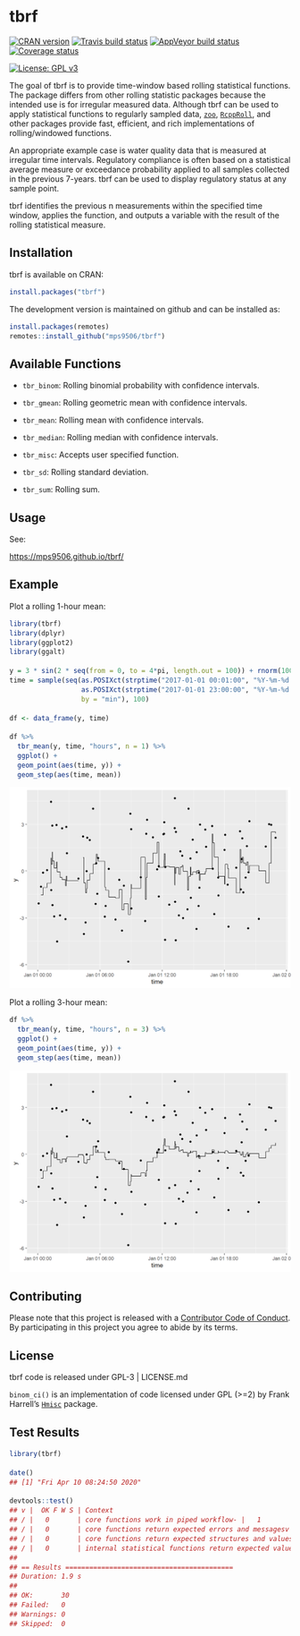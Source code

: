 
<!-- README.md is generated from README.Rmd. Please edit that file -->

# tbrf

[![CRAN
version](https://www.r-pkg.org/badges/version/tbrf)](https://CRAN.R-project.org/package=tbrf)
[![Travis build
status](https://travis-ci.org/mps9506/tbrf.svg?branch=master)](https://travis-ci.org/mps9506/tbrf)
[![AppVeyor build
status](https://ci.appveyor.com/api/projects/status/github/mps9506/tbrf?branch=master&svg=true)](https://ci.appveyor.com/project/mps9506/tbrf)
[![Coverage
status](https://codecov.io/gh/mps9506/tbrf/branch/master/graph/badge.svg)](https://codecov.io/github/mps9506/tbrf?branch=master)

[![License: GPL
v3](https://img.shields.io/badge/License-GPL%20v3-blue.svg)](https://www.gnu.org/licenses/gpl-3.0)

The goal of tbrf is to provide time-window based rolling statistical
functions. The package differs from other rolling statistic packages
because the intended use is for irregular measured data. Although tbrf
can be used to apply statistical functions to regularly sampled data,
[`zoo`](https://CRAN.R-project.org/package=zoo),
[`RcppRoll`](https://cran.r-project.org/package=RcppRoll), and other
packages provide fast, efficient, and rich implementations of
rolling/windowed functions.

An appropriate example case is water quality data that is measured at
irregular time intervals. Regulatory compliance is often based on a
statistical average measure or exceedance probability applied to all
samples collected in the previous 7-years. tbrf can be used to display
regulatory status at any sample point.

tbrf identifies the previous n measurements within the specified time
window, applies the function, and outputs a variable with the result of
the rolling statistical measure.

## Installation

tbrf is available on CRAN:

``` r
install.packages("tbrf")
```

The development version is maintained on github and can be installed as:

``` r
install.packages(remotes)
remotes::install_github("mps9506/tbrf")
```

## Available Functions

  - `tbr_binom`: Rolling binomial probability with confidence intervals.

  - `tbr_gmean`: Rolling geometric mean with confidence intervals.

  - `tbr_mean`: Rolling mean with confidence intervals.

  - `tbr_median`: Rolling median with confidence intervals.

  - `tbr_misc`: Accepts user specified function.

  - `tbr_sd`: Rolling standard deviation.

  - `tbr_sum`: Rolling sum.

## Usage

See:

<https://mps9506.github.io/tbrf/>

## Example

Plot a rolling 1-hour mean:

``` r
library(tbrf)
library(dplyr)
library(ggplot2)
library(ggalt)

y = 3 * sin(2 * seq(from = 0, to = 4*pi, length.out = 100)) + rnorm(100)
time = sample(seq(as.POSIXct(strptime("2017-01-01 00:01:00", "%Y-%m-%d %H:%M:%S")),
                  as.POSIXct(strptime("2017-01-01 23:00:00", "%Y-%m-%d %H:%M:%S")),
                  by = "min"), 100)

df <- data_frame(y, time)

df %>%
  tbr_mean(y, time, "hours", n = 1) %>%
  ggplot() +
  geom_point(aes(time, y)) +
  geom_step(aes(time, mean))
```

<img src="man/figures/README-tbr_hour-1.png" width="672" />

Plot a rolling 3-hour mean:

``` r
df %>%
  tbr_mean(y, time, "hours", n = 3) %>%
  ggplot() +
  geom_point(aes(time, y)) +
  geom_step(aes(time, mean))
```

<img src="man/figures/README-tbr_threehour-1.png" width="672" />

## Contributing

Please note that this project is released with a [Contributor Code of
Conduct](https://github.com/mps9506/tbrf/blob/master/CODE_OF_CONDUCT.md).
By participating in this project you agree to abide by its terms.

## License

tbrf code is released under GPL-3 | LICENSE.md

`binom_ci()` is an implementation of code licensed under GPL (\>=2) by
Frank Harrell’s [`Hmisc`](https://github.com/harrelfe/Hmisc) package.

## Test Results

``` r
library(tbrf)

date()
## [1] "Fri Apr 10 08:24:50 2020"

devtools::test()
## v |  OK F W S | Context
## / |   0       | core functions work in piped workflow- |   1       | core functions work in piped workflow- |   5       | core functions work in piped workflowv |   6       | core functions work in piped workflow [0.3 s]
## / |   0       | core functions return expected errors and messagesv |   7       | core functions return expected errors and messages
## / |   0       | core functions return expected structures and values\ |   2       | core functions return expected structures and values/ |   4       | core functions return expected structures and values- |   5       | core functions return expected structures and values\ |   6       | core functions return expected structures and valuesv |   6       | core functions return expected structures and values [1.2 s]
## / |   0       | internal statistical functions return expected values| |   3       | internal statistical functions return expected values- |   5       | internal statistical functions return expected valuesv |  11       | internal statistical functions return expected values [0.3 s]
## 
## == Results ==========================================
## Duration: 1.9 s
## 
## OK:       30
## Failed:   0
## Warnings: 0
## Skipped:  0
```
